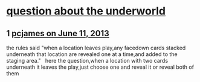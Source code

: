 # [question about the underworld](https://community.fantasyflightgames.com/topic/84984-question-about-the-underworld/)

## 1 [pcjames on June 11, 2013](https://community.fantasyflightgames.com/topic/84984-question-about-the-underworld/?do=findComment&comment=802975)

the rules said "when a location leaves play,any facedown cards stacked underneath that location are revealed one at a time,and added to the staging area."   here the question,when a location with two cards underneath it leaves the play,just choose one and reveal it or reveal both of them

